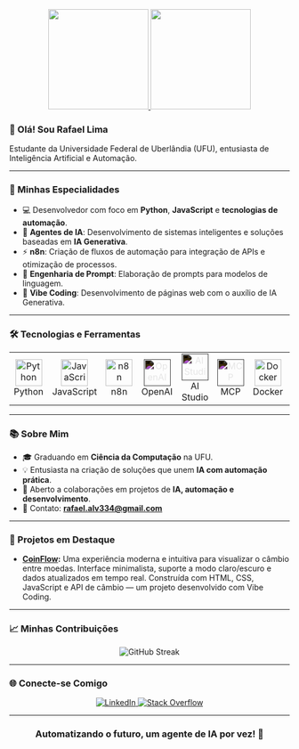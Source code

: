 <div align="center">
  <a href="https://github.com/RafaLima14028">
    <img height="180em" src="https://github-readme-stats.vercel.app/api?username=RafaLima14028&show_icons=true&theme=github_dark_dimmed&include_all_commits=true&count_private=true"/>
    <img height="180em" src="https://github-readme-stats.vercel.app/api/top-langs/?username=RafaLima14028&layout=compact&langs_count=7&theme=github_dark_dimmed"/>
  </a>
</div>

### 👋 Olá! Sou Rafael Lima

Estudante da Universidade Federal de Uberlândia (UFU), entusiasta de Inteligência Artificial e Automação.

---

### 🚀 Minhas Especialidades

- 💻 Desenvolvedor com foco em **Python**, **JavaScript** e **tecnologias de automação**.
- 🤖 **Agentes de IA**: Desenvolvimento de sistemas inteligentes e soluções baseadas em **IA Generativa**.
- ⚡ **n8n**: Criação de fluxos de automação para integração de APIs e otimização de processos.
- 🎯 **Engenharia de Prompt**: Elaboração de prompts para modelos de linguagem.
- 🔧 **Vibe Coding**: Desenvolvimento de páginas web com o auxílio de IA Generativa.

---

### 🛠️ Tecnologias e Ferramentas

<table align="center">
  <tr>
    <td align="center" width="96">
      <a href="#macropower-tech">
        <img src="https://cdn.jsdelivr.net/gh/devicons/devicon/icons/python/python-original.svg" width="48" height="48" alt="Python" />
      </a>
      <br>Python
    </td>
    <td align="center" width="96">
      <a href="#macropower-tech">
        <img src="https://cdn.jsdelivr.net/gh/devicons/devicon@latest/icons/javascript/javascript-original.svg" width="48" height="48" alt="JavaScript" />
      </a>
      <br>JavaScript
    </td>
    <td align="center" width="96">
      <a href="#macropower-tech">
        <img src="https://unpkg.com/@lobehub/icons-static-svg@latest/icons/n8n-color.svg" width="48" height="48" alt="n8n" />
      </a>
      <br>n8n
    </td>
    <td align="center" width="96">
      <a href="#macropower-tech">
        <img src="https://cdn.brandfetch.io/idR3duQxYl/theme/light/symbol.svg?c=1bxid64Mup7aczewSAYMX&t=1749527480180" width="48" height="48" alt="OpenAI" style="filter: invert(1);" />
      </a>
      <br>OpenAI
    </td>
    <td align="center" width="96">
      <a href="#macropower-tech">
        <img src="https://registry.npmmirror.com/@lobehub/icons-static-png/1.74.0/files/dark/aistudio.png" width="48" height="48" alt="AI Studio" style="filter: invert(1);" />
      </a>
      <br>AI Studio
    </td>
    <td align="center" width="96">
      <a href="#macropower-tech">
        <img src="https://registry.npmmirror.com/@lobehub/icons-static-png/1.74.0/files/dark/mcp.png" width="48" height="48" alt="MCP" style="filter: invert(1);" />
      </a>
      <br>MCP
    </td>
    <td align="center" width="96">
      <a href="#macropower-tech">
        <img src="https://cdn.jsdelivr.net/gh/devicons/devicon@latest/icons/docker/docker-original.svg" width="48" height="48" alt="Docker" />
      </a>
      <br>Docker
    </td>
    <td align="center" width="96">
      <a href="#macropower-tech">
        <img src="https://registry.npmmirror.com/@lobehub/icons-static-png/1.74.0/files/dark/railway.png" width="48" height="48" alt="Railway" style="filter: invert(1);" />
      </a>
      <br>Railway
    </td>
    <td align="center" width="96">
      <a href="#macropower-tech">
        <img src="https://unpkg.com/@lobehub/icons-static-svg@latest/icons/trae-color.svg" width="48" height="48" alt="Trae"  />
      </a>
      <br>Trae IDE
    </td>
  </tr>
</table>

---

### 📚 Sobre Mim

- 🎓 Graduando em **Ciência da Computação** na UFU.
- 💡 Entusiasta na criação de soluções que unem **IA com automação prática**.
- 🤝 Aberto a colaborações em projetos de **IA, automação e desenvolvimento**.
- 📧 Contato: **rafael.alv334@gmail.com**

---

### 🌟 Projetos em Destaque

- **[CoinFlow](https://github.com/RafaLima14028/CoinFlow):** Uma experiência moderna e intuitiva para visualizar o câmbio entre moedas. Interface minimalista, suporte a modo claro/escuro e dados atualizados em tempo real. Construída com HTML, CSS, JavaScript e API de câmbio — um projeto desenvolvido com Vibe Coding.

---

### 📈 Minhas Contribuições

<div align="center">
  <img src="https://github-readme-streak-stats.herokuapp.com/?user=RafaLima14028&theme=dracula" alt="GitHub Streak" />
</div>

---

### 🌐 Conecte-se Comigo

<div align="center">
  <a href="https://www.linkedin.com/in/rafa-alves-de-lima/" target="_blank">
    <img src="https://img.shields.io/badge/LinkedIn-0077B5?style=for-the-badge&logo=linkedin&logoColor=white" alt="LinkedIn" />
  </a>
  <a href="https://stackoverflow.com/users/17541866/rafael-lima" target="_blank">
    <img src="https://img.shields.io/badge/Stack_Overflow-FE7A16?style=for-the-badge&logo=stack-overflow&logoColor=white" alt="Stack Overflow" />
  </a>
</div>

---

<div align="center">
  <h3>Automatizando o futuro, um agente de IA por vez! 🚀</h3>
</div>
